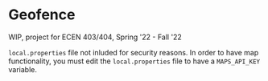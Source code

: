 # Geofence
WIP, project for ECEN 403/404, Spring '22 - Fall '22

`local.properties` file not inluded for security reasons. In order to have map functionality, you must edit the `local.properties` file to have a `MAPS_API_KEY` variable.
